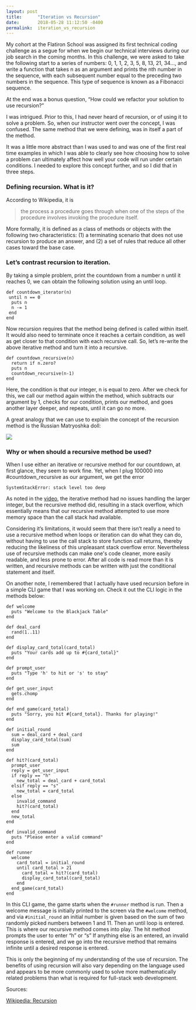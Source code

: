 ```yaml
---
layout: post
title:      "Iteration vs Recursion"
date:       2018-05-28 11:12:50 -0400
permalink:  iteration_vs_recursion
---
```


My cohort at the Flatiron School was assigned its first technical coding challenge as a segue for when we begin our technical interviews during our job search in the coming months. In this challenge, we were asked to take the following start to a series of numbers: 0, 1, 1, 2, 3, 5, 8, 13, 21, 34…, and write a function that takes n as an argument and prints the nth number in the sequence, with each subsequent number equal to the preceding two numbers in the sequence. This type of sequence is known as a Fibonacci sequence.

At the end was a bonus question, “How could we refactor your solution to use recursion?” 

I was intrigued. Prior to this, I had never heard of recursion, or of using it to solve a problem. So, when our instructor went over the concept, I was confused. The same method that we were defining, was in itself a part of the method.

It was a little more abstract than I was used to and was one of the first real time examples in which I was able to clearly see how choosing how to solve a problem can ultimately affect how well your code will run under certain conditions. I needed to explore this concept further, and so I did that in three steps.

### Defining recursion. What is it?

According to Wikipedia, it is 

> the process a procedure goes through when one of the steps of the procedure involves invoking the procedure itself. 

More formally, it is defined as a class of methods or objects with the following two characteristics: (1) a terminating scenario that does not use recursion to produce an answer, and (2) a set of rules that reduce all other cases toward the base case.

### Let’s contrast recursion to iteration.

By taking a simple problem, print the countdown from a number n until it reaches 0, we can obtain the following solution using an until loop.

```
def countdown_iterator(n)
 until n == 0
  puts n
  n -= 1
 end
end
```

Now recursion requires that the method being defined is called within itself. It would also need to terminate once it reaches a certain condition, as well as get closer to that condition with each recursive call.
So, let’s re-write the above iterative method and turn it into a recursive.

```
def countdown_recursive(n)
  return if n.zero?
  puts n
  countdown_recursive(n-1)
end
```
Here, the condition is that our integer, n is equal to zero. After we check for this, we call our method again within the method, which subtracts our argument by 1, checks for our condition, prints our method, and goes another layer deeper, and repeats, until it can go no more.

A great analogy that we can use to explain the concept of the recursion method is the Russian Matryoshka doll:

![](https://imgur.com/b5MDvOZ.jpg)

### Why or when should a recursive method be used?

When I use either an iterative or recursive method for our countdown, at first glance, they seem to work fine. Yet, when I plug 100000 into #countdown_recursive as our argument, we get the error

`SystemStackError: stack level too deep`

As noted in the [video](https://www.youtube.com/watch?v=az5k2m9JXVk), the iterative method had no issues handling the larger integer, but the recursive method did, resulting in a stack overflow, which essentially means that our recursive method attempted to use more memory space than the call stack had available.

Considering it’s limitations, it would seem that there isn’t really a need to use a recursive method when loops or iteration can do what they can do, without having to use the call stack to store function call returns, thereby reducing the likeliness of this unpleasant stack overflow error. Nevertheless use of recursive methods can make one's code cleaner, more easily readable, and less prone to error. After all code is read more than it is written, and recursive methods can be written with just the conditional statement and itself.

On another note, I remembered that I actually have used recursion before in a simple CLI game that I was working on. Check it out the CLI logic in the methods below:

```
def welcome
  puts "Welcome to the Blackjack Table"
end

def deal_card
  rand(1..11)
end

def display_card_total(card_total)
  puts "Your cards add up to #{card_total}"
end

def prompt_user
  puts "Type 'h' to hit or 's' to stay"
end

def get_user_input
  gets.chomp
end

def end_game(card_total)
  puts "Sorry, you hit #{card_total}. Thanks for playing!"
end

def initial_round
  sum = deal_card + deal_card
  display_card_total(sum)
  sum
end

def hit?(card_total)
  prompt_user
  reply = get_user_input
  if reply == "h"
    new_total = deal_card + card_total
  elsif reply == "s"
    new_total = card_total
  else
    invalid_command
    hit?(card_total)
  end
  new_total
end

def invalid_command
  puts "Please enter a valid command"
end

def runner
  welcome
    card_total = initial_round
    until card_total > 21
      card_total = hit?(card_total)
      display_card_total(card_total)
    end
  end_game(card_total)
end
```

In this CLI game, the game starts when the `#runner` method is run. Then a welcome message is initially printed to the screen via the `#welcome` method, and via `#initial_round` an initial number is given based on the sum of two randomly picked numbers between 1 and 11. Then an until loop is entered. This is where our recursive method comes into play. The hit method prompts the user to enter “h” or “s” If anything else is an entered, an invalid response is entered, and we go into the recursive method that remains infinite until a desired response is entered.

This is only the beginning of my understanding of the use of recursion. The benefits of using recursion will also vary depending on the language used and appears to be more commonly used to solve more mathematically related problems than what is required for full-stack web development.

Sources:

[Wikipedia: Recursion](https://en.wikipedia.org/wiki/Recursion)